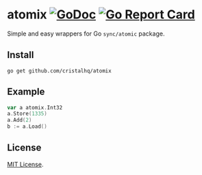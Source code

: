 # atomix [![GoDoc][doc-img]][doc] [![Go Report Card][reportcard-img]][reportcard]

Simple and easy wrappers for Go `sync/atomic` package.

## Install

```
go get github.com/cristalhq/atomix
```

## Example

```go
var a atomix.Int32
a.Store(1335)
a.Add(2)
b := a.Load()
```

## License

[MIT License](LICENSE).

[doc-img]: https://godoc.org/github.com/cristalhq/atomix?status.svg
[doc]: https://godoc.org/github.com/cristalhq/atomix
[reportcard-img]: https://goreportcard.com/badge/cristalhq/atomix
[reportcard]: https://goreportcard.com/report/cristalhq/atomix
